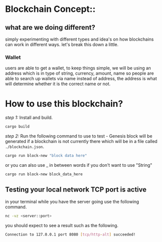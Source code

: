 # Blockchain Concept::

## what are we doing different?
simply experimenting with different types and idea's on how blockchains can work in different ways.
let's break this down a little.

### Wallet
users are able to get a wallet, to keep things simple, we will be using an address which is in type of string, currency, amount, name so people are able to search up wallets via name instead of address, the address is what will determine whether it is the correct name or not.


# How to use this blockchain?
*step 1:*
Install and build.
```bash
cargo build
```

*step 2:*
Run the following command to use to test - Genesis block will be generated if a blockchain is not currently there which will be in a file called `./blockchain.json`.
```bash
cargo run block-new "block data here"
```
or
you can also use _ in between words if you don't want to use "String" 
```bash
cargo run block-new block_data_here
```



## Testing your local network TCP port is active
in your terminal while you have the server going use the following command.
```bash 
nc -vz <server::port>
```
you should expect to see a result such as the following.
```bash
Connection to 127.0.0.1 port 8080 [tcp/http-alt] succeeded!
```

